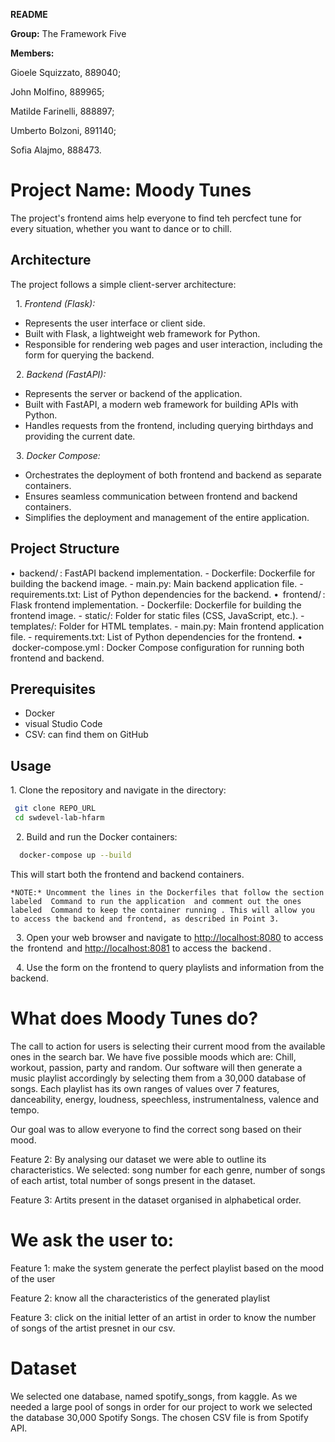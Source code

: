 **README** 

**Group:** The Framework Five 

**Members:** 

Gioele Squizzato, 889040; 

John Molfino, 889965; 

Matilde Farinelli, 888897; 

Umberto Bolzoni, 891140; 

Sofia Alajmo, 888473.


# **Project Name:** Moody Tunes 
The project's frontend aims help everyone to find teh percfect tune for every situation, whether you want to dance or to chill. 

## Architecture 
The project follows a simple client-server architecture:

 1.⁠ ⁠*Frontend (Flask):*
   - Represents the user interface or client side.
   - Built with Flask, a lightweight web framework for Python.
   - Responsible for rendering web pages and user interaction, including the form for querying the backend.

 2.⁠ ⁠*Backend (FastAPI):*
   - Represents the server or backend of the application.
   - Built with FastAPI, a modern web framework for building APIs with Python.
   - Handles requests from the frontend, including querying birthdays and providing the current date.

 3.⁠ ⁠*Docker Compose:*
   - Orchestrates the deployment of both frontend and backend as separate containers.
   - Ensures seamless communication between frontend and backend containers.
   - Simplifies the deployment and management of the entire application.

## Project Structure

•⁠  ⁠⁠ backend/ ⁠: FastAPI backend implementation.
    - Dockerfile: Dockerfile for building the backend image.
    - main.py: Main backend application file.
    - requirements.txt: List of Python dependencies for the backend.
•⁠  ⁠⁠ frontend/ ⁠: Flask frontend implementation.
    - Dockerfile: Dockerfile for building the frontend image.
    - static/: Folder for static files (CSS, JavaScript, etc.).
    - templates/: Folder for HTML templates.
    - main.py: Main frontend application file.
    - requirements.txt: List of Python dependencies for the frontend.
•⁠  ⁠⁠ docker-compose.yml ⁠: Docker Compose configuration for running both frontend and backend. 

## Prerequisites
- Docker
- visual Studio Code
- CSV: can find them on GitHub

## Usage 

 1.⁠ ⁠Clone the repository and navigate in the directory:

   ```bash
    git clone REPO_URL
    cd swdevel-lab-hfarm
   ```

 2.⁠ ⁠Build and run the Docker containers:

  ```bash
    docker-compose up --build
  ```

This will start both the frontend and backend containers.
    
	⁠*NOTE:* Uncomment the lines in the Dockerfiles that follow the section labeled ⁠ Command to run the application ⁠ and comment out the ones labeled ⁠ Command to keep the container running ⁠. This will allow you to access the backend and frontend, as described in Point 3.

 3.⁠ ⁠Open your web browser and navigate to [http://localhost:8080](http://localhost:8080) to access the ⁠ frontend ⁠ and [http://localhost:8081](http://localhost:8081) to access the ⁠ backend ⁠.

 4.⁠ ⁠Use the form on the frontend to query playlists and information  from the backend.

# **What does Moody Tunes do?** 

The call to action for users is selecting their current mood from the available ones in the search bar. We have five possible moods which are: Chill, workout, passion, party and random. Our software will then generate a music playlist accordingly by selecting them from a 30,000 database of songs. Each playlist has its own ranges of values over 7 features, danceability, energy, loudness, speechless, instrumentalness, valence and tempo.

Our goal was to allow everyone to find the correct song based on their mood. 

Feature 2: By analysing our dataset we were able to outline its characteristics. We selected: song number for each genre, number of songs of each artist, total number of songs present in the dataset. 

Feature 3: Artits present in the dataset organised in alphabetical order. 


# **We ask the user to:** 

Feature 1: make the system generate the perfect playlist based on the mood of the user 

Feature 2: know all the characteristics of the generated playlist 

Feature 3: click on the initial letter of an artist in order to know the number of songs of the artist presnet in our csv. 

# **Dataset**

We selected one database, named spotify\_songs, from kaggle. As we needed a large pool of songs in order for our project to work we selected the database 30,000 Spotify Songs. The chosen CSV file is from Spotify API.


